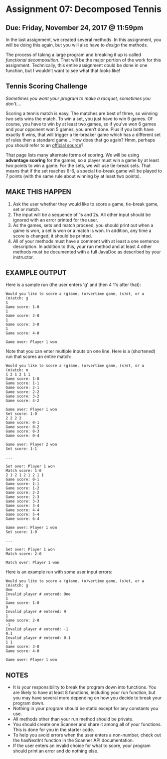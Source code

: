 # Assignment 07: Decomposed Tennis

## Due: Friday, November 24, 2017 @ 11:59pm

In the last assignment, we created several methods.  In this assignment, you will be doing this again, but you will also have to _design_ the methods.

The process of taking a large program and breaking it up is called _functional decomposition_. That will be the major portion of the work for this assignment. Technically, this entire assignment could be done in one function, but I wouldn’t want to see what that looks like!

## Tennis Scoring Challenge

_Sometimes you want your program to make a racquet, sometimes you don’t...._

Scoring a tennis match is easy. The matches are best of three, so winning two sets wins the match. To win a set, you just have to win 6 games. Of course, you have to win by at least two games, so if you’ve won 6 games and your opponent won 5 games, you aren’t done. Plus if you both have exactly 6 wins, that will trigger a tie-breaker game which has a different set of rules then a standard game… How does that go again? Hmm, perhaps you should refer to an [official source](https://en.wikipedia.org/wiki/Tennis_scoring_system)?

That page lists many alternate forms of scoring. We will be using **advantage scoring** for the games, so a player must win a game by at least two points to win a game. For the sets, we will use tie-break sets. That means that if the set reaches 6-6, a special tie-break game will be played to 7 points (with the same rule about winning by at least two points).

## MAKE THIS HAPPEN

1. Ask the user whether they would like to score a game, tie-break game, set or match.
1. The input will be a sequence of 1s and 2s.  All other input should be ignored with an error printed for the user.
1. As the games, sets and match proceed, you should print out when a game is won, a set is won or a match is won. In addition, any time a score is changed, it should be printed.
1. All of your methods must have a comment with at least a one sentence description.  In addition to this, your run method and at least 4 other methods must be documented with a full JavaDoc as described by your instructor.


## EXAMPLE OUTPUT

Here is a sample run (the user enters 'g' and then 4 1's after that):

    Would you like to score a (g)ame, (o)vertime game, (s)et, or a (m)atch: g
    1
    Game score: 1-0
    1
    Game score: 2-0
    1
    Game score: 3-0
    1
    Game score: 4-0

    Game over: Player 1 won


Note that you can enter multiple inputs on one line.  Here is a (shortened) run that scores an entire match:

    Would you like to score a (g)ame, (o)vertime game, (s)et, or a (m)atch: m
    1 2 1 2 1 1
    Game score: 1-0
    Game score: 1-1
    Game score: 2-1
    Game score: 2-2
    Game score: 3-2
    Game score: 4-2

    Game over: Player 1 won
    Set score: 1-0
    2 2 2 2
    Game score: 0-1
    Game score: 0-2
    Game score: 0-3
    Game score: 0-4

    Game over: Player 2 won
    Set score: 1-1

    ...

    Set over: Player 1 won
    Match score: 1-0
    2 1 2 1 2 1 2 1 1
    Game score: 0-1
    Game score: 1-1
    Game score: 1-2
    Game score: 2-2
    Game score: 2-3
    Game score: 3-3
    Game score: 3-4
    Game score: 4-4
    Game score: 5-4
    Game score: 6-4

    Game over: Player 1 won
    Set score: 1-0

    ...

    Set over: Player 1 won
    Match score: 2-0

    Match over: Player 1 won

Here is an example run with some user input errors:

    Would you like to score a (g)ame, (o)vertime game, (s)et, or a (m)atch: g
    One
    Invalid player # entered: One
    1
    Game score: 1-0
    9
    Invalid player # entered: 9
    1
    Game score: 2-0
    -1
    Invalid player # entered: -1
    0.1 
    Invalid player # entered: 0.1
    1 1
    Game score: 3-0
    Game score: 4-0

    Game over: Player 1 won


## NOTES

* It is your responsibility to break the program down into functions. You are likely to have at least 8 functions, including your run function, but you may have several more depending on how you decide to break your program down.
* Nothing in your program should be static except for any constants you use.
* All methods other than your run method should be private.
* You should create one Scanner and share it among all of your functions. This is done for you in the starter code.
* To help you avoid errors when the user enters a non-number, check out the hasNextInt function in the Scanner API documentation.
* If the user enters an invalid choice for what to score, your program should print an error and do nothing else.
